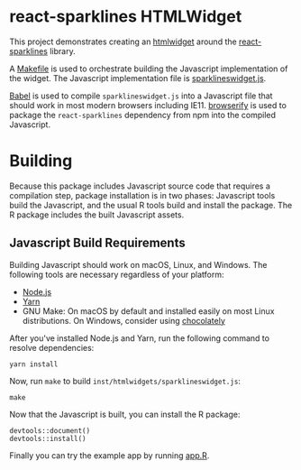 # react-sparklines HTMLWidget

This project demonstrates creating an [htmlwidget](https://www.htmlwidgets.org/) around the [react-sparklines](http://borisyankov.github.io/react-sparklines/) library.

A [Makefile](Makefile) is used to orchestrate building the Javascript implementation of the widget. The Javascript implementation file is [sparklineswidget.js](inst/htmlwidgets/sparklineswidget.js).

[Babel](https://babeljs.io/) is used to compile `sparklineswidget.js` into a Javascript file that should work in most modern browsers including IE11. [browserify](http://browserify.org/) is used to package the `react-sparklines` dependency from npm into the compiled Javascript.

# Building

Because this package includes Javascript source code that requires a compilation step, package installation is in two phases: Javascript tools build the Javascript, and the usual R tools build and install the package. The R package includes the built Javascript assets.

## Javascript Build Requirements

Building Javascript should work on macOS, Linux, and Windows. The following tools are necessary regardless of your platform:

- [Node.js](https://nodejs.org/en/)
- [Yarn](https://yarnpkg.com/en/)
- GNU Make: On macOS by default and installed easily on most Linux distributions. On Windows, consider using [chocolately](https://chocolatey.org/packages/make)

After you've installed Node.js and Yarn, run the following command to resolve dependencies:

```
yarn install
```

Now, run `make` to build `inst/htmlwidgets/sparklineswidget.js`:

```
make
```

Now that the Javascript is built, you can install the R package:

```
devtools::document()
devtools::install()
```

Finally you can try the example app by running [app.R](app.R).
